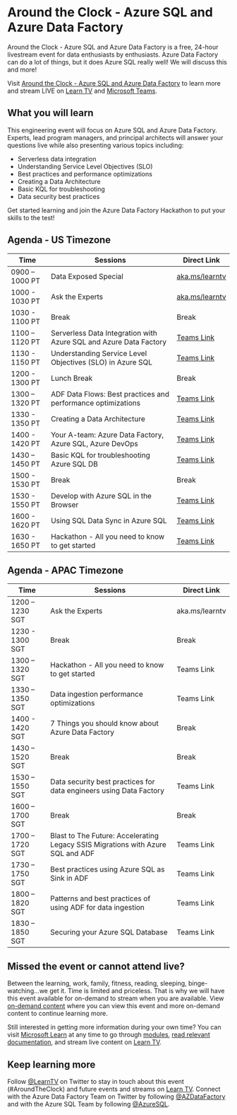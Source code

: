 # Around the Clock - Azure SQL and Azure Data Factory

Around the Clock - Azure SQL and Azure Data Factory is a free, 24-hour livestream event for data enthusiasts by enthusiasts. Azure Data Factory can do a lot of things, but it does Azure SQL really well! We will discuss this and more!

Visit [Around the Clock - Azure SQL and Azure Data Factory](http://aka.ms/aroundtheclock) to learn more and stream LIVE on [Learn TV](http://aka.ms/learntv) and [Microsoft Teams](https://teams.microsoft.com/l/team/19%3a77971b88d0484ecdad36b9582aae3885%40thread.tacv2/conversations?groupId=65d67a73-6ddd-4393-a915-413a1a137802&tenantId=72f988bf-86f1-41af-91ab-2d7cd011db47).

## What you will learn

This engineering event will focus on Azure SQL and Azure Data Factory. Experts, lead program managers, and principal architects will answer your questions live while also presenting various topics including:

- Serverless data integration
- Understanding Service Level Objectives (SLO)
- Best practices and performance optimizations
- Creating a Data Architecture
- Basic KQL for troubleshooting
- Data security best practices

Get started learning and join the Azure Data Factory Hackathon to put your skills to the test!

## Agenda - US Timezone

| Time | Sessions | Direct Link |
| ---- | -------- | ----------- |
| 0900 – 1000 PT | Data Exposed Special | [aka.ms/learntv](https://docs.microsoft.com/en-us/learn/tv/?WT.mc_ID=aroundtheclock-tbd-jemorg) |
| 1000 - 1030 PT | Ask the Experts | [aka.ms/learntv](https://docs.microsoft.com/en-us/learn/tv/?WT.mc_ID=aroundtheclock-tbd-jemorg) |
| 1030 - 1100 PT |	Break	| Break |
| 1100 – 1120 PT | Serverless Data Integration with Azure SQL and Azure Data Factory | [Teams Link](https://teams.microsoft.com/l/meetup-join/19%3ameeting_YTkyNTNjYmItY2NlNC00MDQyLWJmN2UtYWIxMTQxYzVmZWRm%40thread.v2/0?context=%7b%22Tid%22%3a%2272f988bf-86f1-41af-91ab-2d7cd011db47%22%2c%22Oid%22%3a%22e3806174-9671-4d2d-9bd6-ba68321a7447%22%2c%22IsBroadcastMeeting%22%3atrue%7d) |
| 1130 - 1150 PT | Understanding Service Level Objectives (SLO) in Azure SQL | [Teams Link](https://teams.microsoft.com/l/meetup-join/19%3ameeting_YWM4YzI3YmUtN2U0Ny00NDJlLTkyMTItMjY1MmQ4MjY0ZmU3%40thread.v2/0?context=%7b%22Tid%22%3a%2272f988bf-86f1-41af-91ab-2d7cd011db47%22%2c%22Oid%22%3a%22e3806174-9671-4d2d-9bd6-ba68321a7447%22%2c%22IsBroadcastMeeting%22%3atrue%7d) |
| 1200 - 1300	PT | Lunch Break | Break |
| 1300 – 1320 PT | ADF Data Flows: Best practices and performance optimizations | [Teams Link](https://teams.microsoft.com/l/meetup-join/19%3ameeting_NGY1ZDU2MmMtYmI1MC00M2FlLTliYzgtNDBmZjI2M2UwNDQ1%40thread.v2/0?context=%7b%22Tid%22%3a%2272f988bf-86f1-41af-91ab-2d7cd011db47%22%2c%22Oid%22%3a%22e3806174-9671-4d2d-9bd6-ba68321a7447%22%2c%22IsBroadcastMeeting%22%3atrue%7d) |
| 1330 - 1350	PT | Creating a Data Architecture | [Teams Link](https://teams.microsoft.com/l/meetup-join/19%3ameeting_MjkyOGNlOTgtMzY2Zi00NGI2LWFlOWMtNWE0ZTNhNWQ0YWM4%40thread.v2/0?context=%7b%22Tid%22%3a%2272f988bf-86f1-41af-91ab-2d7cd011db47%22%2c%22Oid%22%3a%22e3806174-9671-4d2d-9bd6-ba68321a7447%22%2c%22IsBroadcastMeeting%22%3atrue%7d) |
| 1400 - 1420 PT | Your A-team: Azure Data Factory, Azure SQL, Azure DevOps | [Teams Link](https://teams.microsoft.com/l/meetup-join/19%3ameeting_ZjlkYmQ3ZDgtNTBhMC00YzgxLTk5NDktZWIzYjVjMjMzMmZj%40thread.v2/0?context=%7b%22Tid%22%3a%2272f988bf-86f1-41af-91ab-2d7cd011db47%22%2c%22Oid%22%3a%22e3806174-9671-4d2d-9bd6-ba68321a7447%22%2c%22IsBroadcastMeeting%22%3atrue%7d) |
| 1430 – 1450 PT | Basic KQL for troubleshooting Azure SQL DB | [Teams Link](https://teams.microsoft.com/l/meetup-join/19%3ameeting_Zjc2NjE3ZjItY2E3Yi00ZmY0LTg3MDctYmQ1OTNmNjJiZDIx%40thread.v2/0?context=%7b%22Tid%22%3a%2272f988bf-86f1-41af-91ab-2d7cd011db47%22%2c%22Oid%22%3a%22e3806174-9671-4d2d-9bd6-ba68321a7447%22%2c%22IsBroadcastMeeting%22%3atrue%7d) |
| 1500 - 1530	PT | Break | Break |
| 1530 - 1550 PT | Develop with Azure SQL in the Browser | [Teams Link](https://teams.microsoft.com/l/meetup-join/19%3ameeting_YmIwN2JhZDEtYzlkMi00YTBlLThmM2EtMDFkOGEwYjgwOGFm%40thread.v2/0?context=%7b%22Tid%22%3a%2272f988bf-86f1-41af-91ab-2d7cd011db47%22%2c%22Oid%22%3a%22e3806174-9671-4d2d-9bd6-ba68321a7447%22%2c%22IsBroadcastMeeting%22%3atrue%7d) |
| 1600 - 1620 PT | Using SQL Data Sync in Azure SQL | [Teams Link](https://teams.microsoft.com/l/meetup-join/19%3ameeting_ZDEwNmJiNDgtMDM5OC00NDIxLTk5Y2YtNmFiYTUwYjQwMDEw%40thread.v2/0?context=%7b%22Tid%22%3a%2272f988bf-86f1-41af-91ab-2d7cd011db47%22%2c%22Oid%22%3a%22e3806174-9671-4d2d-9bd6-ba68321a7447%22%2c%22IsBroadcastMeeting%22%3atrue%7d) |
| 1630 - 1650 PT | Hackathon - All you need to know to get started | [Teams Link](https://teams.microsoft.com/l/meetup-join/19%3ameeting_ZTEzY2M3NjUtYzlkNy00N2IyLWFkMzItMWYxOWM0ODM1MzY0%40thread.v2/0?context=%7b%22Tid%22%3a%2272f988bf-86f1-41af-91ab-2d7cd011db47%22%2c%22Oid%22%3a%22e3806174-9671-4d2d-9bd6-ba68321a7447%22%2c%22IsBroadcastMeeting%22%3atrue%7d) |

## Agenda - APAC Timezone

| Time | Sessions | Direct Link |
| ---- | -------- | ----------- |
| 1200 – 1230 SGT	| Ask the Experts | aka.ms/learntv |
| 1230 - 1300 SGT |	Break	| Break |
| 1300 – 1320 SGT | Hackathon - All you need to know to get started | Teams Link |
| 1330 – 1350 SGT | Data ingestion performance optimizations | Teams Link |
| 1400 - 1420 SGT | 7 Things you should know about Azure Data Factory | Break |
| 1430 – 1520 SGT | Break | Break |
| 1530 – 1550 SGT | Data security best practices for data engineers using Data Factory | Teams Link |
| 1600 – 1700 SGT | Break | Break |
| 1700 – 1720 SGT | Blast to The Future: Accelerating Legacy SSIS Migrations with Azure SQL and ADF | Teams Link |
| 1730 – 1750 SGT | Best practices using Azure SQL as Sink in ADF | Teams Link |
| 1800 – 1820 SGT | Patterns and best practices of using ADF for data ingestion | Teams Link |
| 1830 – 1850 SGT | Securing your Azure SQL Database | Teams Link |

## Missed the event or cannot attend live?

Between the learning, work, family, fitness, reading, sleeping, binge-watching...we get it. Time is limited and priceless. That is why we will have this event available for on-demand to stream when you are available. View [on-demand content](https://aka.ms/azuresqlandadf) where you can view this event and more on-demand content to continue learning more. 

Still interested in getting more information during your own time? You can visit [Microsoft Learn](https://docs.microsoft.com/en-us/learn/paths/azure-sql-fundamentals/?WT.mc_id=event_aroundtheclock-reg) at any time to go through [modules](https://docs.microsoft.com/en-us/learn/paths/data-integration-scale-azure-data-factory/?WT.mc_id=event_aroundtheclock-reg), [read relevant documentation](https://docs.microsoft.com/en-us/azure/data-factory/introduction?WT.mc_id=event_aroundtheclock-reg), and stream live content on [Learn TV](http://aka.ms/learntv). 

## Keep learning more

Follow [@LearnTV](https://twitter.com/LearnTV) on Twitter to stay in touch about this event (#AroundTheClock) and future events and streams on [Learn TV](http://aka.ms/learntv). Connect with the Azure Data Factory Team on Twitter by following [@AZDataFactory](https://twitter.com/AzDataFactory) and with the Azure SQL Team by following [@AzureSQL](https://twitter.com/AzureSQL).
